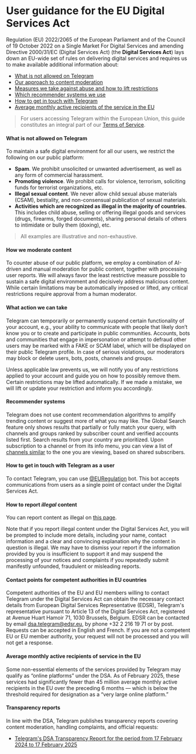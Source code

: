 User guidance for the EU Digital Services Act
=============================================

Regulation (EU) 2022/2065 of the European Parliament and of the Council of 19 October 2022 on a Single Market For Digital Services and amending Directive 2000/31/EC (Digital Services Act) (the **Digital Services Act**) lays down an EU-wide set of rules on delivering digital services and requires us to make available additional information about:

* [What is not allowed on Telegram](#what-is-not-allowed-on-telegram)
* [Our approach to content moderation](#how-we-moderate-content)
* [Measures we take against abuse and how to lift restrictions](#what-action-we-can-take)
* [Which recommender systems we use](#recommender-systems)
* [How to get in touch with Telegram](#how-to-get-in-touch-with-telegram-as-a-user)
* [Average monthly active recipients of the service in the EU](#average-monthly-active-recipients-of-service-in-the-eu)

> For users accessing Telegram within the European Union, this guide constitutes an integral part of our [Terms of Service](https://telegram.org/tos/eu).

#### [](#what-is-not-allowed-on-telegram)What is not allowed on Telegram

To maintain a safe digital environment for all our users, we restrict the following on our public platform:

* **Spam**. We prohibit unsolicited or unwanted advertisement, as well as any form of commercial harassment.
* **Promoting violence**. We prohibit calls for violence, terrorism, soliciting funds for terrorist organizations, etc.
* **Illegal sexual content**. We never allow child sexual abuse materials (CSAM), bestiality, and non-consensual publication of sexual materials.
* **Activities which are recognized as illegal in the majority of countries**. This includes child abuse, selling or offering illegal goods and services (drugs, firearms, forged documents), sharing personal details of others to intimidate or bully them (doxing), etc.

> All examples are illustrative and non-exhaustive.

#### [](#how-we-moderate-content)How we moderate content

To counter abuse of our public platform, we employ a combination of AI-driven and manual moderation for public content, together with processing user reports. We will always favor the least restrictive measure possible to sustain a safe digital environment and decisively address malicious content. While certain limitations may be automatically imposed or lifted, any critical restrictions require approval from a human moderator.

#### [](#what-action-we-can-take)What action we can take

Telegram can temporarily or permanently suspend certain functionality of your account, e.g., your ability to communicate with people that likely don’t know you or to create and participate in public communities. Accounts, bots and communities that engage in impersonation or attempt to defraud other users may be marked with a FAKE or SCAM label, which will be displayed on their public Telegram profile. In case of serious violations, our moderators may block or delete users, bots, posts, channels and groups.

Unless applicable law prevents us, we will notify you of any restrictions applied to your account and guide you on how to possibly remove them. Certain restrictions may be lifted automatically. If we made a mistake, we will lift or update your restriction and inform you accordingly.

#### [](#recommender-systems)Recommender systems

Telegram does not use content recommendation algorithms to amplify trending content or suggest more of what you may like. The Global Search feature only shows results that partially or fully match your query, with channels and groups ranked by subscriber count and verified accounts listed first. Search results from your country are prioritized. Upon subscription to a channel or from its info menu, you can view a list of [channels similar](https://telegram.org/blog/similar-channels#similar-channels) to the one you are viewing, based on shared subscribers.

#### [](#how-to-get-in-touch-with-telegram-as-a-user)How to get in touch with Telegram as a user

To contact Telegram, you can use [@EURegulation](https://t.me/EURegulation) bot. This bot accepts communications from users as a single point of contact under the Digital Services Act.

#### [](#how-to-report-illegal-content)How to report _illegal_ content

You can report content as illegal on [this page](https://telegram.org/dsa-report).

Note that if you report illegal content under the Digital Services Act, you will be prompted to include more details, including your name, contact information and a clear and convincing explanation why the content in question is illegal. We may have to dismiss your report if the information provided by you is insufficient to support it and may suspend the processing of your notices and complaints if you repeatedly submit manifestly unfounded, fraudulent or misleading reports.

#### [](#contact-points-for-competent-authorities-in-eu-countries)Contact points for competent authorities in EU countries

Competent authorities of the EU and EU members willing to contact Telegram under the Digital Services Act can obtain the necessary contact details from European Digital Services Representative (EDSR), Telegram's representative pursuant to Article 13 of the Digital Services Act, registered at Avenue Huart Hamoir 71, 1030 Brussels, Belgium. EDSR can be contacted by email dsa.telegram@edsr.eu, by phone +32 2 216 19 71 or by post. Requests can be accepted in English and French. If you are not a competent EU or EU member authority, your request will not be processed and you will not get a response.

#### [](#average-monthly-active-recipients-of-service-in-the-eu)Average monthly active recipients of service in the EU

Some non-essential elements of the services provided by Telegram may qualify as “online platforms” under the DSA. As of February 2025, these services had significantly fewer than 45 million average monthly active recipients in the EU over the preceding 6 months — which is below the threshold required for designation as a “very large online platform.”

#### [](#transparency-reports)Transparency reports

In line with the DSA, Telegram publishes transparency reports covering content moderation, handling complaints, and official requests:

* [Telegram's DSA Transparency Report for the period from 17 February 2024 to 17 February 2025](https://telegram.org/tos/eu-dsa/transparency-2025)